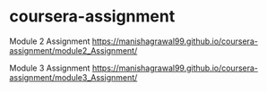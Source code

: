 # coursera-assignment

Module 2 Assignment
https://manishagrawal99.github.io/coursera-assignment/module2_Assignment/

Module 3 Assignment
https://manishagrawal99.github.io/coursera-assignment/module3_Assignment/
